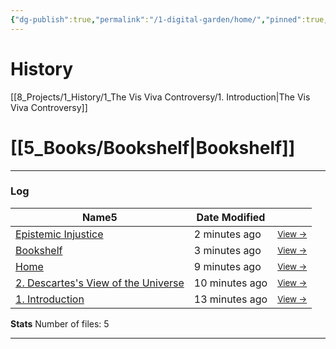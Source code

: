 ```yaml
---
{"dg-publish":true,"permalink":"/1-digital-garden/home/","pinned":true,"tags":["gardenEntry"],"created":"2024-11-19T23:39:44.475+01:00","updated":"2024-12-15T16:22:31.269+01:00"}
---
```



# History

[[8_Projects/1_History/1_The Vis Viva Controversy/1. Introduction\|The Vis Viva Controversy]]


# [[5_Books/Bookshelf\|Bookshelf]]


---
### Log
<div><table class="dataview table-view-table"><thead class="table-view-thead"><tr class="table-view-tr-header"><th class="table-view-th"><span>Name</span><span class="dataview small-text">5</span></th><th class="table-view-th"><span>Date Modified</span></th><th class="table-view-th"><span></span></th></tr></thead><tbody class="table-view-tbody"><tr><td><span><a data-tooltip-position="top" aria-label="5_Books/Epistemic Injustice.md" data-href="5_Books/Epistemic Injustice.md" href="5_Books/Epistemic Injustice.md" class="internal-link" target="_blank" rel="noopener nofollow">Epistemic Injustice</a></span></td><td><span>2 minutes ago</span></td><td><span><small><a data-tooltip-position="top" aria-label="5_Books/Epistemic Injustice.md" data-href="5_Books/Epistemic Injustice.md" href="5_Books/Epistemic Injustice.md" class="internal-link" target="_blank" rel="noopener nofollow">View →</a></small></span></td></tr><tr><td><span><a data-tooltip-position="top" aria-label="5_Books/Bookshelf.md" data-href="5_Books/Bookshelf.md" href="5_Books/Bookshelf.md" class="internal-link" target="_blank" rel="noopener nofollow">Bookshelf</a></span></td><td><span>3 minutes ago</span></td><td><span><small><a data-tooltip-position="top" aria-label="5_Books/Bookshelf.md" data-href="5_Books/Bookshelf.md" href="5_Books/Bookshelf.md" class="internal-link" target="_blank" rel="noopener nofollow">View →</a></small></span></td></tr><tr><td><span><a data-tooltip-position="top" aria-label="1_Digital_Garden/Home.md" data-href="1_Digital_Garden/Home.md" href="1_Digital_Garden/Home.md" class="internal-link" target="_blank" rel="noopener nofollow">Home</a></span></td><td><span>9 minutes ago</span></td><td><span><small><a data-tooltip-position="top" aria-label="1_Digital_Garden/Home.md" data-href="1_Digital_Garden/Home.md" href="1_Digital_Garden/Home.md" class="internal-link" target="_blank" rel="noopener nofollow">View →</a></small></span></td></tr><tr><td><span><a data-tooltip-position="top" aria-label="8_Projects/1_History/1_The Vis Viva Controversy/2. Descartes's View of the Universe.md" data-href="8_Projects/1_History/1_The Vis Viva Controversy/2. Descartes's View of the Universe.md" href="8_Projects/1_History/1_The Vis Viva Controversy/2. Descartes's View of the Universe.md" class="internal-link" target="_blank" rel="noopener nofollow">2. Descartes's View of the Universe</a></span></td><td><span>10 minutes ago</span></td><td><span><small><a data-tooltip-position="top" aria-label="8_Projects/1_History/1_The Vis Viva Controversy/2. Descartes's View of the Universe.md" data-href="8_Projects/1_History/1_The Vis Viva Controversy/2. Descartes's View of the Universe.md" href="8_Projects/1_History/1_The Vis Viva Controversy/2. Descartes's View of the Universe.md" class="internal-link" target="_blank" rel="noopener nofollow">View →</a></small></span></td></tr><tr><td><span><a data-tooltip-position="top" aria-label="8_Projects/1_History/1_The Vis Viva Controversy/1. Introduction.md" data-href="8_Projects/1_History/1_The Vis Viva Controversy/1. Introduction.md" href="8_Projects/1_History/1_The Vis Viva Controversy/1. Introduction.md" class="internal-link" target="_blank" rel="noopener nofollow">1. Introduction</a></span></td><td><span>13 minutes ago</span></td><td><span><small><a data-tooltip-position="top" aria-label="8_Projects/1_History/1_The Vis Viva Controversy/1. Introduction.md" data-href="8_Projects/1_History/1_The Vis Viva Controversy/1. Introduction.md" href="8_Projects/1_History/1_The Vis Viva Controversy/1. Introduction.md" class="internal-link" target="_blank" rel="noopener nofollow">View →</a></small></span></td></tr></tbody></table></div>

**Stats**
Number of files: 5



---
